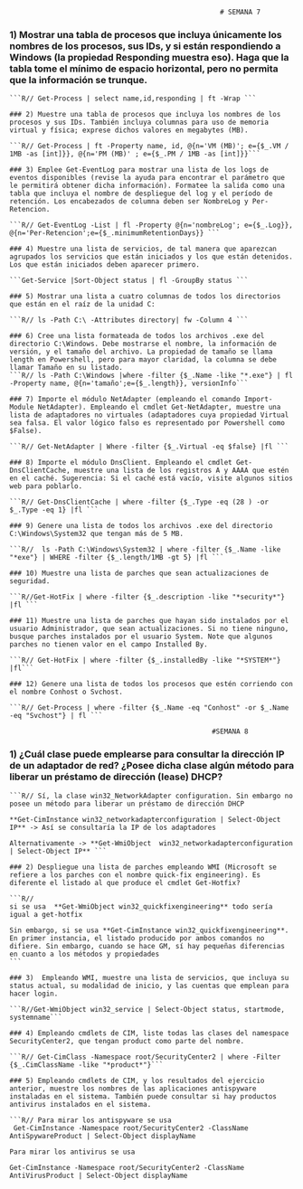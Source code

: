                                                         # SEMANA 7
	
  ### 1) Mostrar una tabla de procesos que incluya únicamente los nombres de los procesos, sus IDs, y si están respondiendo a Windows (la propiedad Responding muestra eso). Haga que la tabla tome el mínimo de espacio horizontal, pero no permita que la información se trunque.
	
	```R// Get-Process | select name,id,responding | ft -Wrap ```
	
	### 2) Muestre una tabla de procesos que incluya los nombres de los procesos y sus IDs. También incluya columnas para uso de memoria virtual y física; exprese dichos valores en megabytes (MB).

	```R// Get-Process | ft -Property name, id, @{n='VM (MB)'; e={$_.VM / 1MB -as [int]}}, @{n='PM (MB)' ; e={$_.PM / 1MB -as [int]}}```
	
	### 3) Emplee Get-EventLog para mostrar una lista de los logs de eventos disponibles (revise la ayuda para encontrar el parámetro que le permitirá obtener dicha información). Formatee la salida como una tabla que incluya el nombre de despliegue del log y el período de retención. Los encabezados de columna deben ser NombreLog y Per-Retencion.

	```R// Get-EventLog -List | fl -Property @{n='nombreLog'; e={$_.Log}}, @{n='Per-Retencion';e={$_.minimumRetentionDays}} ```
	
	### 4) Muestre una lista de servicios, de tal manera que aparezcan agrupados los servicios que están iniciados y los que están detenidos. Los que están iniciados deben aparecer primero.
	
	```Get-Service |Sort-Object status | fl -GroupBy status ```
	
	### 5) Mostrar una lista a cuatro columnas de todos los directorios que están en el raíz de la unidad C:

	```R// ls -Path C:\ -Attributes directory| fw -Column 4 ```
	
	### 6) Cree una lista formateada de todos los archivos .exe del directorio C:\Windows. Debe mostrarse el nombre, la información de versión, y el tamaño del archivo. La propiedad de tamaño se llama length en Powershell, pero para mayor claridad, la columna se debe llamar Tamaño en su listado.
	```R// ls -Path C:\Windows |where -filter {$_.Name -like "*.exe"} | fl -Property name, @{n='tamaño';e={$_.length}}, versionInfo```

	### 7) Importe el módulo NetAdapter (empleando el comando Import-Module NetAdapter). Empleando el cmdlet Get-NetAdapter, muestre una lista de adaptadores no virtuales (adaptadores cuya propiedad Virtual sea falsa. El valor lógico falso es representado por Powershell como $False).
	
	```R// Get-NetAdapter | Where -filter {$_.Virtual -eq $false} |fl ```
	
	### 8) Importe el módulo DnsClient. Empleando el cmdlet Get-DnsClientCache, muestre una lista de los registros A y AAAA que estén en el caché. Sugerencia: Si el caché está vacío, visite algunos sitios web para poblarlo.
	
	```R// Get-DnsClientCache | where -filter {$_.Type -eq (28 ) -or $_.Type -eq 1} |fl ```
	
	### 9) Genere una lista de todos los archivos .exe del directorio C:\Windows\System32 que tengan más de 5 MB.

	```R//  ls -Path C:\Windows\System32 | where -filter {$_.Name -like "*exe"} | WHERE -filter {$_.length/1MB -gt 5} |fl ```
	
	### 10) Muestre una lista de parches que sean actualizaciones de seguridad.

	```R//Get-HotFix | where -filter {$_.description -like "*security*"} |fl ```
	
	### 11) Muestre una lista de parches que hayan sido instalados por el usuario Administrador, que sean actualizaciones. Si no tiene ninguno, busque parches instalados por el usuario System. Note que algunos parches no tienen valor en el campo Installed By.
	
	```R// Get-HotFix | where -filter {$_.installedBy -like "*SYSTEM*"} |fl```
	
	### 12) Genere una lista de todos los procesos que estén corriendo con el nombre Conhost o Svchost.
	
	```R// Get-Process | where -filter {$_.Name -eq "Conhost" -or $_.Name -eq "Svchost"} | fl ```
  
                                                      #SEMANA 8
### 1) ¿Cuál clase puede emplearse para consultar la dirección IP de un adaptador de red? ¿Posee dicha clase algún método para liberar un préstamo de dirección (lease) DHCP?

	```R// Sí, la clase win32_NetworkAdapter configuration. Sin embargo no posee un método para liberar un préstamo de dirección DHCP
	
	**Get-CimInstance win32_networkadapterconfiguration | Select-Object IP** -> Así se consultaría la IP de los adaptadores
	
	Alternativamente -> **Get-WmiObject  win32_networkadapterconfiguration | Select-Object IP** ```
	
	### 2) Despliegue una lista de parches empleando WMI (Microsoft se refiere a los parches con el nombre quick-fix engineering). Es diferente el listado al que produce el cmdlet Get-Hotfix?
	
	```R//
	si se usa  **Get-WmiObject win32_quickfixengineering** todo sería igual a get-hotfix
	
	Sin embargo, si se usa **Get-CimInstance win32_quickfixengineering**. En primer instancia, el listado producido por ambos comandos no difiere. Sin embargo, cuando se hace GM, sí hay pequeñas diferencias en cuanto a los métodos y propiedades
	```
	
	### 3)  Empleando WMI, muestre una lista de servicios, que incluya su status actual, su modalidad de inicio, y las cuentas que emplean para hacer login.
	
	```R//Get-WmiObject win32_service | Select-Object status, startmode, systemname```
	
	### 4) Empleando cmdlets de CIM, liste todas las clases del namespace SecurityCenter2, que tengan product como parte del nombre.

	```R// Get-CimClass -Namespace root/SecurityCenter2 | where -Filter {$_.CimClassName -like "*product*"}```
	
	### 5) Empleando cmdlets de CIM, y los resultados del ejercicio anterior, muestre los nombres de las aplicaciones antispyware instaladas en el sistema. También puede consultar si hay productos antivirus instalados en el sistema.
	
	```R// Para mirar los antispyware se usa
	 Get-CimInstance -Namespace root/SecurityCenter2 -ClassName AntiSpywareProduct | Select-Object displayName
	
	Para mirar los antivirus se usa
	
	Get-CimInstance -Namespace root/SecurityCenter2 -ClassName AntiVirusProduct | Select-Object displayName
 ```
